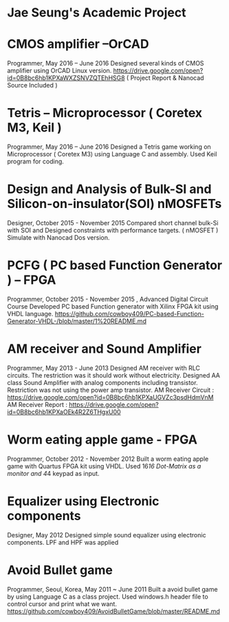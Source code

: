 # Jae Seung's Academic Project

# CMOS amplifier –OrCAD
Programmer, May  2016 – June 2016
Designed several kinds of CMOS amplifier using OrCAD Linux version.
https://drive.google.com/open?id=0B8bc6hb1KPXaWXZSNVZQTEhHSG8   ( Project Report & Nanocad Source Included )


# Tetris – Microprocessor ( Coretex M3, Keil )
Programmer, May  2016 – June 2016
Designed a Tetris game working on Microprocessor ( Coretex M3) using Language C and assembly. Used Keil program for coding.

# Design and Analysis of Bulk-SI and Silicon-on-insulator(SOI) nMOSFETs
Designer, October  2015 - November 2015
Compared short channel bulk-Si with SOI and Designed constraints with performance targets. ( nMOSFET ) Simulate with Nanocad Dos version.

# PCFG ( PC based Function Generator ) – FPGA 
Programmer, October  2015 - November 2015 , Advanced Digital Circuit Course
Developed PC based Function generator with Xilinx FPGA kit using VHDL language.
https://github.com/cowboy409/PC-based-Function-Generator-VHDL-/blob/master/1%20README.md

# AM receiver and Sound Amplifier
Programmer, May  2013 - June 2013
Designed AM receiver with RLC circuits. The restriction was it should work without electricity. Designed AA class Sound Amplifier with analog components including transistor. Restriction was not using the power amp transistor.
AM Receiver Circuit : https://drive.google.com/open?id=0B8bc6hb1KPXaUGVZc3psdHdmVnM
AM Receiver Report : https://drive.google.com/open?id=0B8bc6hb1KPXaOEk4R2Z6THgxU00

# Worm eating apple game - FPGA
Programmer, October  2012 - November 2012
Built a worm eating apple game with Quartus FPGA kit using VHDL. Used 16*16 Dot-Matrix as a monitor and 4*4 keypad as input.


# Equalizer using Electronic components
Designer, May  2012 
Designed simple sound equalizer using electronic components. LPF and HPF was applied

# Avoid Bullet game 
Programmer, Seoul, Korea, May 2011 ~ June 2011
Built a avoid bullet game by using Language C as a class project.
Used windows.h header file to control cursor and print what we want.
https://github.com/cowboy409/AvoidBulletGame/blob/master/README.md
